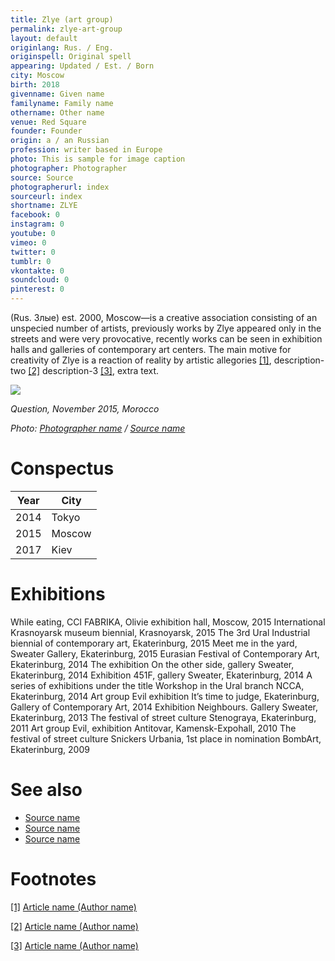 ```yaml
---
title: Zlye (art group)
permalink: zlye-art-group
layout: default
originlang: Rus. / Eng.
originspell: Original spell
appearing: Updated / Est. / Born
city: Moscow
birth: 2018
givenname: Given name
familyname: Family name
othername: Other name
venue: Red Square
founder: Founder
origin: a / an Russian
profession: writer based in Europe
photo: This is sample for image caption
photographer: Photographer
source: Source
photographerurl: index
sourceurl: index
shortname: ZLYE
facebook: 0
instagram: 0
youtube: 0
vimeo: 0
twitter: 0
tumblr: 0
vkontakte: 0
soundcloud: 0
pinterest: 0
---
```


(Rus. Злые) est. 2000, Moscow—is a creative association consisting of an unspecied number of artists, previously works by Zlye appeared only in the streets and were very provocative, recently works can be seen in exhibition halls and galleries of contemporary art centers. The main motive for creativity of Zlye is a reaction of reality by artistic allegories <span id="a1">[\[1\]](#f1)</span>, description-two <span id="a2">[\[2\]](#f2)</span> description-3 <span id="a3">[\[3\]](#f3)</span>, extra text.

![](/images/image-name.jpg)

*Question, November 2015, Morocco*

*Photo: [Photographer name](http://example.net/) / [Source name](http://example.net/)*

# Conspectus

|Year|City|
|----|---------|
|2014|Tokyo|
|2015|Moscow|
|2017|Kiev|

# Exhibitions

While eating, CCI FABRIKA, Olivie exhibition hall, Moscow, 2015
International Krasnoyarsk museum biennial, Krasnoyarsk, 2015
The 3rd Ural Industrial biennial of contemporary art, Ekaterinburg, 2015
Meet me in the yard, Sweater Gallery, Ekaterinburg, 2015
Eurasian Festival of Contemporary Art, Ekaterinburg, 2014
The exhibition On the other side, gallery Sweater, Ekaterinburg, 2014
Exhibition 451F, gallery Sweater, Ekaterinburg, 2014
A series of exhibitions under the title Workshop in the Ural branch NCCA, Ekaterinburg, 2014
Art group Evil exhibition It’s time to judge, Ekaterinburg, Gallery of Contemporary Art, 2014
Exhibition Neighbours. Gallery Sweater, Ekaterinburg, 2013
The festival of street culture Stenograya, Ekaterinburg, 2011
Art group Evil, exhibition Antitovar, Kamensk-Expohall, 2010
The festival of street culture Snickers Urbania, 1st place in nomination BombArt, Ekaterinburg, 2009

# See also

- [Source name](http://example.net/)
- [Source name](http://example.net/)
- [Source name](http://example.net/)

# Footnotes

[[1]](#a1) <span id="f1"></span> [Article name (Author name)](http://example.net/article)

[[2]](#a2) <span id="f2"></span> [Article name (Author name)](http://example.net/article)

[[3]](#a3) <span id="f3"></span> [Article name (Author name)](http://example.net/article)
